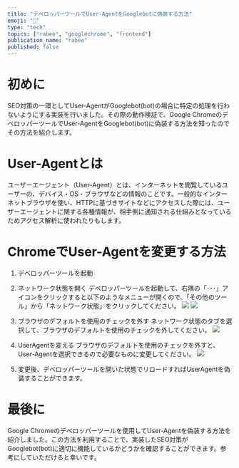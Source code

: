 ```yaml
---
title: "デベロッパーツールでUser-AgentをGooglebotに偽装する方法"
emoji: "🤳"
type: "tech"
topics: ["rabee", "googlechrome", "frontend"]
publication_name: "rabee"
published: false
---
```


# 初めに
SEO対策の一環としてUser-AgentがGooglebot(bot)の場合に特定の処理を行わないようにする実装を行いました。その際の動作検証で、Google ChromeのデベロッパーツールでUser-AgentをGooglebot(bot)に偽装する方法を知ったのでその方法を紹介します。
# User-Agentとは
ユーザーエージェント（User-Agent）とは、インターネットを閲覧しているユーザーの、デバイス・OS・ブラウザなどの情報のことです。一般的なインターネットブラウザを使い、HTTPに基づきサイトなどにアクセスした際には、ユーザーエージェントに関する各種情報が、相手側に通知される仕組みとなっているためアクセス解析に使われたりもします。
# ChromeでUser-Agentを変更する方法

1. デベロッパーツールを起動

2. ネットワーク状態を開く
デベロッパーツールを起動して、右隅の「･･･」アイコンをクリックすると以下のようなメニューが開くので、「その他のツール」から「ネットワーク状態」をクリックしてください。
![](https://storage.googleapis.com/zenn-user-upload/d1886c8905ba-20230421.png)
![](https://storage.googleapis.com/zenn-user-upload/217946591a9d-20230428.png)
3. ブラウザのデフォルトを使用のチェックを外す
ネットワーク状態のタブを選択して、ブラウザのデフォルトを使用のチェックを外してください。
![](https://storage.googleapis.com/zenn-user-upload/b09373fcfedf-20230428.png)
4. UserAgentを変える
ブラウザのデフォルトを使用のチェックを外すと、User-Agentを選択できるので必要なものに変更してください。
![](https://storage.googleapis.com/zenn-user-upload/53bd77ed3e44-20230421.png)
5. 変更後、デベロッパーツールを開いた状態でリロードすればUserAgentを偽装することができます。

# 最後に
Google Chromeのデベロッパーツールを使用してUser-Agentを偽装する方法を紹介しました。この方法を利用することで、実装したSEO対策がGooglebot(bot)に適切に機能しているかどうかを確認することができます。参考にしていただけると幸いです。